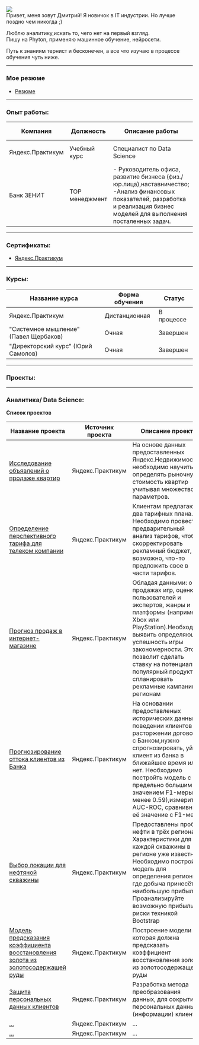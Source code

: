

## 
![](https://komarev.com/ghpvc/?username=UsovDmitry&color=brightgreen)  
Привет, меня зовут Дмитрий!
Я новичок в IT индустрии. Но лучше поздно чем никогда ;)

Люблю аналитику,искать то, чего нет на первый взгляд.  
Пишу на Phyton, применяю машинное обучение, нейросети. 

Путь к знаниям тернист и бесконечен, а все что изучаю в процессе обучения чуть ниже.
__________________
### Мое резюме

* [Резюме](https://github.com/UsovDmitry/myResume/blob/main/Resume_Dmitry.pdf/ "My Resume")

____
### Опыт работы:

| Компания      | Должность     |Описание работы| Период работы |
| ------------- | ------------- | ------------- |  ------------ |
| Яндекс.Практикум  | Учебный курс  |Специалист по Data Science|декабрь 2021 - по н.в.
| Банк ЗЕНИТ  | TOP менеджмент  |- Руководитель офиса, развитие бизнеса (физ./юр.лица),наставничество;  -Анализ финансовых показателей, разработка и реализация бизнес моделей для выполнения посталенных задач.|декабрь 2011 - 2021|



___
### Сертификаты:

* [Яндекс.Практикум](https://github.com/UsovDmitry/myResume/blob/main/cert.pdf/ "in process...")
___
### Курсы:
| Название курса  | Форма обучения |Статус|
| ------------- | ------------- | ------------- |
| Яндекс.Практикум  | Дистанционная  |В процессе|
| "Системное мышление" (Павел Щербаков)  | Очная |Завершен|
| "Директорский курс" (Юрий Самолов)  | Очная |Завершен|

___
### Проекты:
___
### Аналитика/ Data Science:
**Список проектов**

| Название проекта  | Источник проекта |Описание проекта | Статус |
| ------------- | ------------- | ------------- | ------------- |
| [Исследование объявлений о продаже квартир](https://github.com/UsovDmitry/Apartment_sales_research/blob/main/Apartment_sales_research.ipynb/ "Apartment_sales_research")  | Яндекс.Практикум  |На основе данных предоставленных Яндекс.Недвижимость, необходимо научиться определять рыночную стоимость квартир учитывая множество параметров.|Завершен|
| [Определение перспективного тарифа для телеком компании](https://github.com/UsovDmitry/Mobile_tariffs/blob/main/Mobile_tariffs.ipynb/ "Mobile_tariff")  | Яндекс.Практикум  |Клиентам предлагают два тарифных плана. Необходимо провести предварительный анализ тарифов, чтобы скорректировать рекламный бюджет, возможно, что-то предложить свое в части тарифов.|Завершен|
| [Прогноз продаж в интернет-магазине](https://github.com/UsovDmitry/Game_analysis_reg/blob/main/Game_analysis.ipynb/ "Game_analysis")  | Яндекс.Практикум  |Обладая данными: о продажах игр, оценки пользователей и экспертов, жанры и платформы (например, Xbox или PlayStation).Необходимо выявить определяющие успешность игры закономерности. Это позволит сделать ставку на потенциально популярный продукт и спланировать рекламные кампании по регионам|Завершен|
| [Прогнозирование оттока клиентов из Банка](https://github.com/UsovDmitry/Churn_forecasting/blob/main/Churn_forecasting.ipynb/ "Churn_forecasting")  | Яндекс.Практикум  |На основании предоставленых исторических данных о поведении клиентов и расторжении договоров с Банком,нужно спрогнозировать, уйдёт клиент из банка в ближайшее время или нет. Необходимо постройть модель с предельно большим значением F1-меры (не менее 0.59),измерить AUC-ROC, сравнивнить её значение с F1-мерой|Завершен|
| [Выбор локации для нефтяной скважины](https://github.com/UsovDmitry/Oil_well_selection/blob/main/oil_well_selection.ipynb/ "Oil_well_selection!")  | Яндекс.Практикум  |Предоставлены пробы нефти в трёх регионах. Характеристики для каждой скважины в регионе уже известны. Необходимо постройть модель для определения региона, где добыча принесёт наибольшую прибыль. Проанализируйте возможную прибыль и риски техникой Bootstrap|Завершен|
| [Модель предсказания коэффициента восстановления золота из золотосодержащей руды](https://github.com/UsovDmitry/Gold_Ore/blob/main/Gold_Ore.ipynb/ "Gold_Ore!")  | Яндекс.Практикум  |Построение модели которая должна предсказать коэффициент восстановления золота из золотосодержащей руды|Завершен|
| [Защита персональных данных клиентов](https://github.com/UsovDmitry/Encryption_of_personal_data/blob/main/Encrypt.ipynb/ "Encryption_of_personal_data!")  | Яндекс.Практикум  |Разработка метода преобразования данных, для сокрытия персональных данных (информации) клиента. |Завершен|
| [...](http://example.com/ "in process...")  | Яндекс.Практикум  |...|Ожидается|
| [...](http://example.com/ "in process...")  | Яндекс.Практикум  |...|Ожидается|
 
 	

